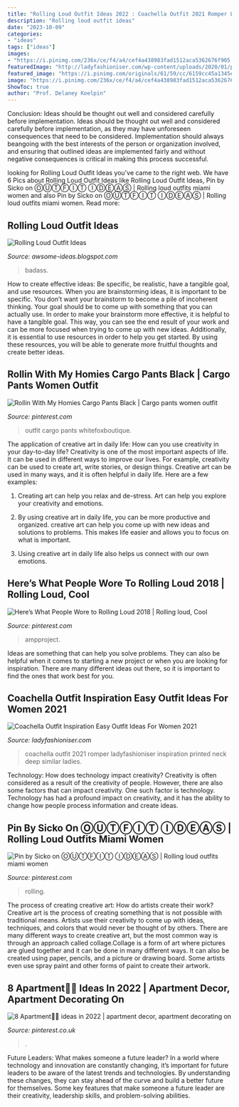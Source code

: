 ```yaml
---
title: "Rolling Loud Outfit Ideas 2022 : Coachella Outfit 2021 Romper Ladyfashioniser Inspiration Printed Neck Deep Similar Ladies"
description: "Rolling loud outfit ideas"
date: "2023-10-09"
categories:
- "ideas"
tags: ["ideas"]
images:
- "https://i.pinimg.com/236x/ce/f4/a4/cef4a438983fad1512aca5362676f905.jpg"
featuredImage: "http://ladyfashioniser.com/wp-content/uploads/2020/01/printed-deep-V-neck-romper-for-coachella.jpg"
featured_image: "https://i.pinimg.com/originals/61/59/cc/6159cc45a1345e6974081127114eac0e.jpg"
image: "https://i.pinimg.com/236x/ce/f4/a4/cef4a438983fad1512aca5362676f905.jpg"
ShowToc: true
author: "Prof. Delaney Koelpin"
---
```



Conclusion: Ideas should be thought out well and considered carefully before implementation.
Ideas should be thought out well and considered carefully before implementation, as they may have unforeseen consequences that need to be considered. Implementation should always beangoing with the best interests of the person or organization involved, and ensuring that outlined ideas are implemented fairly and without negative consequences is critical in making this process successful.

	

		
looking for Rolling Loud Outfit Ideas you've came to the right web. We have 6 Pics about Rolling Loud Outfit Ideas like Rolling Loud Outfit Ideas, Pin by Sicko on ⓄⓊⓉⒻⒾⓉ ⒾⒹⒺⒶⓈ | Rolling loud outfits miami women and also Pin by Sicko on ⓄⓊⓉⒻⒾⓉ ⒾⒹⒺⒶⓈ | Rolling loud outfits miami women. Read more:
		
    
## Rolling Loud Outfit Ideas

<img loading=lazy src="https://media.gq.com/photos/573239cbc779e9c54a94ca35/master/w_2800,h_4200,c_limit/edited-7045-2.jpg" onerror="this.onerror=null;this.src='https://tse4.mm.bing.net/th?id=OIP.p1jN5yQJVxx-PfFofz6-5wHaLH&amp;pid=15.1';" alt="Rolling Loud Outfit Ideas">

_Source: awsome-ideas.blogspot.com_

>badass. 

	

How to create effective ideas: Be specific, be realistic, have a tangible goal, and use resources.
When you are brainstorming ideas, it is important to be specific. You don’t want your brainstorm to become a pile of incoherent thinking. Your goal should be to come up with something that you can actually use. In order to make your brainstorm more effective, it is helpful to have a tangible goal. This way, you can see the end result of your work and can be more focused when trying to come up with new ideas. Additionally, it is essential to use resources in order to help you get started. By using these resources, you will be able to generate more fruitful thoughts and create better ideas.

    
## Rollin With My Homies Cargo Pants Black | Cargo Pants Women Outfit

<img loading=lazy src="https://i.pinimg.com/originals/61/59/cc/6159cc45a1345e6974081127114eac0e.jpg" onerror="this.onerror=null;this.src='https://tse2.mm.bing.net/th?id=OIP.itVr7HEUAYU1-c1NDsutyAHaLb&amp;pid=15.1';" alt="Rollin With My Homies Cargo Pants Black | Cargo pants women outfit">

_Source: pinterest.com_

>outfit cargo pants whitefoxboutique. 

	

The application of creative art in daily life: How can you use creativity in your day-to-day life?
Creativity is one of the most important aspects of life. It can be used in different ways to improve our lives. For example, creativity can be used to create art, write stories, or design things. Creative art can be used in many ways, and it is often helpful in daily life. Here are a few examples: 
1) Creating art can help you relax and de-stress. Art can help you explore your creativity and emotions.

2) By using creative art in daily life, you can be more productive and organized. creative art can help you come up with new ideas and solutions to problems. This makes life easier and allows you to focus on what is important.

3) Using creative art in daily life also helps us connect with our own emotions.

    
## Here’s What People Wore To Rolling Loud 2018 | Rolling Loud, Cool

<img loading=lazy src="https://i.pinimg.com/originals/55/59/cf/5559cfd5e1a47045c718b841e08c418c.jpg" onerror="this.onerror=null;this.src='https://tse2.mm.bing.net/th?id=OIP.s8gNEQNH6IDtKER_L-KzNQHaLH&amp;pid=15.1';" alt="Here’s What People Wore to Rolling Loud 2018 | Rolling loud, Cool">

_Source: pinterest.com_

>ampproject. 

	

Ideas are something that can help you solve problems. They can also be helpful when it comes to starting a new project or when you are looking for inspiration. There are many different ideas out there, so it is important to find the ones that work best for you.

    
## Coachella Outfit Inspiration Easy Outfit Ideas For Women 2021

<img loading=lazy src="http://ladyfashioniser.com/wp-content/uploads/2020/01/printed-deep-V-neck-romper-for-coachella.jpg" onerror="this.onerror=null;this.src='https://tse3.mm.bing.net/th?id=OIP.DnvpOOHYHjCV7S-46Y0JgQAAAA&amp;pid=15.1';" alt="Coachella Outfit Inspiration Easy Outfit Ideas For Women 2021">

_Source: ladyfashioniser.com_

>coachella outfit 2021 romper ladyfashioniser inspiration printed neck deep similar ladies. 

	

Technology: How does technology impact creativity?
Creativity is often considered as a result of the creativity of people. However, there are also some factors that can impact creativity. One such factor is technology. Technology has had a profound impact on creativity, and it has the ability to change how people process information and create ideas.

    
## Pin By Sicko On ⓄⓊⓉⒻⒾⓉ ⒾⒹⒺⒶⓈ | Rolling Loud Outfits Miami Women

<img loading=lazy src="https://i.pinimg.com/736x/31/28/61/312861da7583d2a638464ed77f629791.jpg" onerror="this.onerror=null;this.src='https://tse1.mm.bing.net/th?id=OIP.k3zDi7mXIYlOHSA6Cz4onwHaIe&amp;pid=15.1';" alt="Pin by Sicko on ⓄⓊⓉⒻⒾⓉ ⒾⒹⒺⒶⓈ | Rolling loud outfits miami women">

_Source: pinterest.com_

>rolling. 

	

The process of creating creative art: How do artists create their work?
Creative art is the process of creating something that is not possible with traditional means. Artists use their creativity to come up with ideas, techniques, and colors that would never be thought of by others. There are many different ways to create creative art, but the most common way is through an approach called collage.Collage is a form of art where pictures are glued together and it can be done in many different ways. It can also be created using paper, pencils, and a picture or drawing board. Some artists even use spray paint and other forms of paint to create their artwork.

    
## 8 Apartment🤞🏼 Ideas In 2022 | Apartment Decor, Apartment Decorating On

<img loading=lazy src="https://i.pinimg.com/236x/ce/f4/a4/cef4a438983fad1512aca5362676f905.jpg" onerror="this.onerror=null;this.src='https://tse2.mm.bing.net/th?id=OIP._WHajlN63OFnTQjpkk7OBgDrD9&amp;pid=15.1';" alt="8 Apartment🤞🏼 ideas in 2022 | apartment decor, apartment decorating on">

_Source: pinterest.co.uk_

>. 

	

Future Leaders: What makes someone a future leader?
In a world where technology and innovation are constantly changing, it’s important for future leaders to be aware of the latest trends and technologies. By understanding these changes, they can stay ahead of the curve and build a better future for themselves. Some key features that make someone a future leader are their creativity, leadership skills, and problem-solving abilities.

